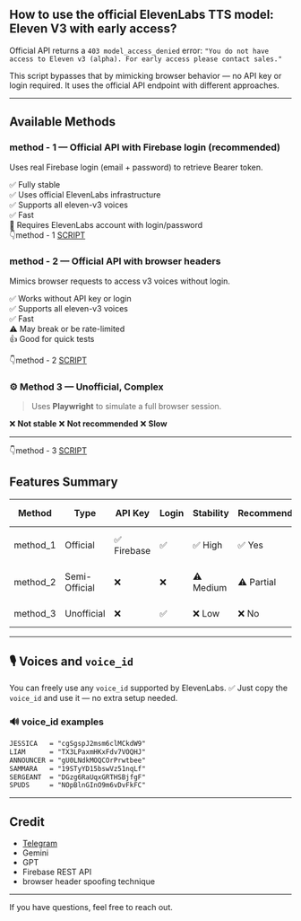 ## How to use the official ElevenLabs TTS model: Eleven V3 with early access?

Official API returns a `403 model_access_denied` error:
`"You do not have access to Eleven v3 (alpha). For early access please contact sales."`

This script bypasses that by mimicking browser behavior — no API key or login required.
It uses the official API endpoint with different approaches.

---

## Available Methods

### method - 1 — Official API with Firebase login (**recommended**)
Uses real Firebase login (email + password) to retrieve Bearer token.

✅ Fully stable  
✅ Uses official ElevenLabs infrastructure  
✅ Supports all eleven-v3 voices  
✅ Fast  
🔐 Requires ElevenLabs account with login/password  
👇method - 1
[SCRIPT](https://github.com/dauitsuragan002/elevenlabs-alpha-v3/tree/main/method_1)

### method - 2 — Official API with browser headers
Mimics browser requests to access v3 voices without login.  

✅ Works without API key or login  
✅ Supports all eleven-v3 voices  
✅ Fast  
⚠️ May break or be rate-limited  
👍 Good for quick tests  

👇method - 2
[SCRIPT](https://github.com/dauitsuragan002/elevenlabs-alpha-v3/tree/main/method_2)

### ⚙️ Method 3 — Unofficial, Complex

> Uses **Playwright** to simulate a full browser session.

❌ **Not stable**
❌ **Not recommended**
❌ **Slow**

---
👇method - 3
[SCRIPT](https://github.com/dauitsuragan002/elevenlabs-alpha-v3/tree/main/method_3)

## Features Summary

| Method    | Type          | API Key    | Login | Stability | Recommended | Voices Supported                          |
| --------- | ------------- | ---------- | ----- | --------- | ----------- | ----------------------------------------- |
| method\_1 | Official      | ✅ Firebase | ✅     | ✅ High    | ✅ Yes       | ✅ All official voices (incl. `eleven_v3`) |
| method\_2 | Semi-Official | ❌          | ❌     | ⚠️ Medium | ⚠️ Partial  | ✅ All official voices (incl. `eleven_v3`)voices                    |
| method\_3 | Unofficial    | ❌          | ✅     | ❌ Low     | ❌ No        | ⚠️ Limited via browser UI                 |

---

## 🎙️ Voices and `voice_id`

You can freely use any `voice_id` supported by ElevenLabs.
✅ Just copy the `voice_id` and use it — no extra setup needed.

### 🔊 voice\_id examples

```txt
JESSICA   = "cgSgspJ2msm6clMCkdW9"  
LIAM      = "TX3LPaxmHKxFdv7VOQHJ"  
ANNOUNCER = "gU0LNdkMOQCOrPrwtbee"  
SAMMARA   = "19STyYD15bswVz51nqLf"  
SERGEANT  = "DGzg6RaUqxGRTHSBjfgF"  
SPUDS     = "NOpBlnGInO9m6vDvFkFC"
```

---

## Credit

* [Telegram](https://t.me/david667s)
* Gemini
* GPT
* Firebase REST API
* browser header spoofing technique

---

If you have questions, feel free to reach out.